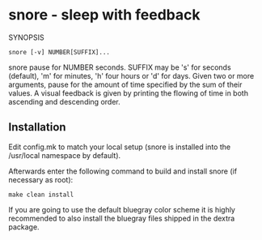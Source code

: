 snore - sleep with feedback
===========================

SYNOPSIS

    snore [-v] NUMBER[SUFFIX]...

snore pause for NUMBER seconds. SUFFIX may be 's' for seconds (default), 'm'
for minutes, 'h' four hours or 'd' for days. Given two or more arguments, pause
for the amount of time specified by the sum of their values. A visual feedback
is given by printing the flowing of time in both ascending and descending
order.

Installation
------------
Edit config.mk to match your local setup (snore is installed into the
/usr/local namespace by default).

Afterwards enter the following command to build and install snore (if
necessary as root):

    make clean install

If you are going to use the default bluegray color scheme it is highly
recommended to also install the bluegray files shipped in the dextra package.
